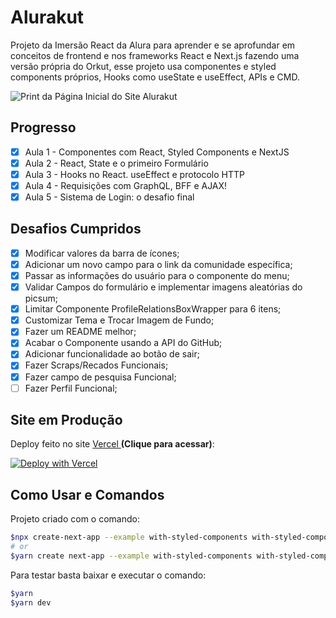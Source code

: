# Alurakut

Projeto da Imersão React da Alura para aprender e se aprofundar em conceitos de frontend e nos frameworks React e Next.js fazendo uma versão própria do Orkut, esse projeto usa componentes e styled components próprios, Hooks como useState e useEffect, APIs e CMD.

![Print da Página Inicial do Site Alurakut](img/GifSite.gif)

## Progresso

- [x] Aula 1 - Componentes com React, Styled Components e NextJS
- [x] Aula 2 - React, State e o primeiro Formulário
- [x] Aula 3 - Hooks no React. useEffect e protocolo HTTP
- [x] Aula 4 - Requisições com GraphQL, BFF e AJAX!
- [x] Aula 5 - Sistema de Login: o desafio final

## Desafios Cumpridos

- [x] Modificar valores da barra de ícones;
- [x] Adicionar um novo campo para o link da comunidade específica;
- [x] Passar as informações do usuário para o componente do menu;
- [x] Validar Campos do formulário e implementar imagens aleatórias do picsum;
- [x] Limitar Componente ProfileRelationsBoxWrapper para 6 itens;
- [x] Customizar Tema e Trocar Imagem de Fundo;
- [x] Fazer um README melhor;
- [x] Acabar o Componente usando a API do GitHub;
- [x] Adicionar funcionalidade ao botão de sair;
- [x] Fazer Scraps/Recados Funcionais;
- [x] Fazer campo de pesquisa Funcional;
- [ ] Fazer Perfil Funcional;

## Site em Produção

Deploy feito no site [Vercel ](https://vercel.com) **(Clique para acessar)**:

[![Deploy with Vercel](https://vercel.com/button)](https://alurakut-vinicius-godoy.vercel.app/)

## Como Usar e Comandos

Projeto criado com o comando:

```bash
$npx create-next-app --example with-styled-components with-styled-components-app
# or
$yarn create next-app --example with-styled-components with-styled-components-app
```

Para testar basta baixar e executar o comando:

```bash
$yarn
$yarn dev
```

